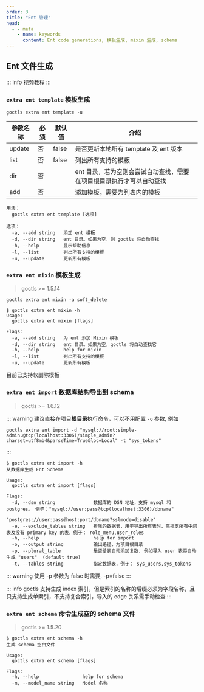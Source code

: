 ```yaml
---
order: 3
title: "Ent 管理"
head:
  - - meta
    - name: keywords
      content: Ent code generations, 模板生成, mixin 生成, schema
---
```


## Ent 文件生成

::: info 视频教程
<BiliBili bvid="BV1Zz4y1V7HR" />
:::

### `extra ent template` 模板生成

```shell
goctls extra ent template -u
```

| 参数名称 | 必须 | 默认值 | 介绍                                                                 |
| -------- | ---- | ------ | -------------------------------------------------------------------- |
| update   | 否   | false  | 是否更新本地所有 template 及 ent 版本                                |
| list     | 否   | false  | 列出所有支持的模板                                                   |
| dir      | 否   |        | ent 目录，若为空则会尝试自动查找，需要在项目根目录执行才可以自动查找 |
| add      | 否   |        | 添加模板，需要为列表内的模板                                         |

```shell
用法：
  goctls extra ent template [选项]

选项：
  -a, --add string   添加 ent 模板
  -d, --dir string   ent 目录。如果为空，则 goctls 将自动查找
  -h, --help         显示帮助信息
  -l, --list         列出所有支持的模板
  -u, --update       更新所有模板
```

### `extra ent mixin` 模板生成

> goctls >= 1.5.14

```shell
goctls extra ent mixin -a soft_delete
```

```shell
$ goctls extra ent mixin -h
Usage:
  goctls extra ent mixin [flags]

Flags:
  -a, --add string   为 ent 添加 Mixin 模板
  -d, --dir string   ent 目录。如果为空，goctls 将自动查找它
  -h, --help         help for mixin
  -l, --list         列出所有支持的模板
  -u, --update       更新所有模板
```

目前已支持软删除模板

### `extra ent import` 数据库结构导出到 schema

> goctls >= 1.6.12

::: warning
建议直接在项目**根目录**执行命令，可以不用配置 `-o` 参数, 例如

```shell
goctls extra ent import -d "mysql://root:simple-admin.@tcp(localhost:3306)/simple_admin?charset=utf8mb4&parseTime=True&loc=Local" -t "sys_tokens"
```

:::

```shell
$ goctls extra ent import -h
从数据库生成 Ent Schema

Usage:
  goctls extra ent import [flags]

Flags:
  -d, --dsn string              数据库的 DSN 地址，支持 mysql 和 postgres。 例子："mysql://user:pass@tcp(localhost:3306)/dbname"
                                "postgres://user:pass@host:port/dbname?sslmode=disable"
  -e, --exclude_tables string   排除的数据表，用于导出所有表时，需指定所有中间表及没有 primary key 的表，例子： role_menu,user_roles
  -h, --help                    help for import
  -o, --output string           输出路径，为项目根目录
  -p, --plural_table            是否给表自动添加复数, 例如导入 user 表将自动生成 "users"  (default true)
  -t, --tables string           指定数据表，例子： sys_users,sys_tokens

```

::: warning
使用 -p 参数为 false 时需要, -p=false
:::

::: info
goctls 支持生成 index 索引，但是索引的名称的后缀必须为字段名称，且只支持生成单索引，不支持复合索引，导入的 edge 关系需手动检查
:::

### `extra ent schema` 命令生成空的 schema 文件

> goctls >= 1.5.20

```shell
$ goctls extra ent schema -h
生成 schema 空白文件

Usage:
  goctls extra ent schema [flags]

Flags:
  -h, --help                help for schema
  -m, --model_name string   Model 名称
```